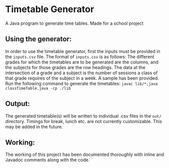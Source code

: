 # Timetable Generator
A Java program to generate time tables. Made for a school project
## Using the generator:
In order to use the timetable generator, first the inputs must be provided in the `inputs.csv` file. 
The format of `inputs.csv` is as follows:
The different grades for which the timetables are to be generated are the columns, and the subjects for those grades are the row headings. The data at the intersection of a grade and a subject is the number of sessions a class of that grade requires of the subject in a week. A sample has been provided. 
Run the following command to generate the timetables:
`javac lib/*;java classTimeTable.java -cp ./lib`
## Output:
The generated timetable(s) will be written to individual .csv files in the `out/` directory. Timings for break, lunch etc. are not currently customizable. This may be added in the future.

## Working:
The working of this project has been documented thoroughly with inline and Javadoc comments along with the code.